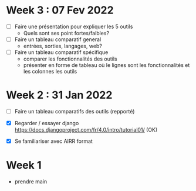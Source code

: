 


# Week 3 : 07 Fev 2022
* [ ] Faire une présentation pour expliquer les 5 outils
    - Quels sont ses point fortes/faibles?
* [ ] Faire un tableau comparatif general
  - entrées, sorties, langages, web?
* [ ] Faire un tableau comparatif spécifique
  - comparer les fonctionnalités des outils
  - présenter en forme de tableau où le lignes sont les fonctionnalités et les colonnes les outils  
  
# Week 2 : 31 Jan 2022
- [ ] Faire un tableau comparatifs des outils (repporté)  
- [x] Regarder / essayer django https://docs.djangoproject.com/fr/4.0/intro/tutorial01/ (OK)
- [x] Se familiariser avec AIRR format


# Week 1
- prendre main
